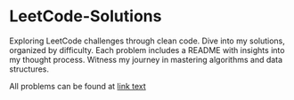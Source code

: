 # LeetCode-Solutions
Exploring LeetCode challenges through clean code. Dive into my solutions, organized by difficulty. Each problem includes a README with insights into my thought process. Witness my journey in mastering algorithms and data structures.

All problems can be found at [link text](https://leetcode.com/problemset/all/)
